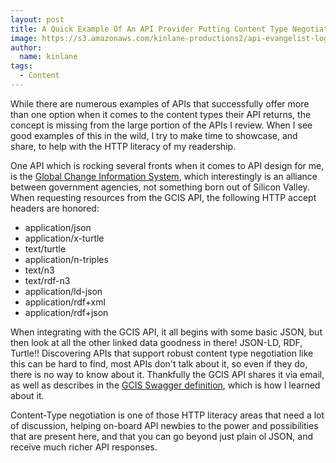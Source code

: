 ```yaml
---
layout: post
title: A Quick Example Of An API Provider Putting Content Type Negotiation To Work
image: https://s3.amazonaws.com/kinlane-productions2/api-evangelist-logos/api-evangelist-butterfly-vertical.png
author:
  name: kinlane
tags:
  - Content
---
```

While there are numerous examples of APIs that successfully offer more than one option when it comes to the content types their API returns, the concept is missing from the large portion of the APIs I review. When I see good examples of this in the wild, I try to make time to showcase, and share, to help with the HTTP literacy of my readership.

One API which is rocking several fronts when it comes to API design for me, is the [Global Change Information System](http://data.globalchange.gov/), which interestingly is an alliance between government agencies, not something born out of Silicon Valley. When requesting resources from the GCIS API, the following HTTP accept headers are honored:

*   application/json
*   application/x-turtle
*   text/turtle
*   application/n-triples
*   text/n3
*   text/rdf-n3
*   application/ld-json
*   application/rdf+xml
*   application/rdf+json

When integrating with the GCIS API, it all begins with some basic JSON, but then look at all the other linked data goodness in there! JSON-LD, RDF, Turtle!! Discovering APIs that support robust content type negotiation like this can be hard to find, most APIs don't talk about it, so even if they do, there is no way to know about it. Thankfully the GCIS API shares it via email, as well as describes in the [GCIS Swagger definition](/admin/blog/view-source:http:/data.globalchange.gov/api_reference.json), which is how I learned about it. 

Content-Type negotiation is one of those HTTP literacy areas that need a lot of discussion, helping on-board API newbies to the power and possibilities that are present here, and that you can go beyond just plain ol JSON, and receive much richer API responses.